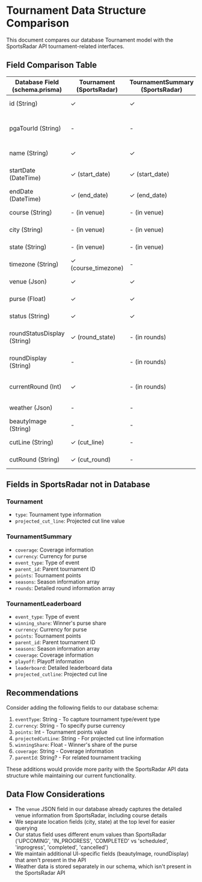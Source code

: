 # Tournament Data Structure Comparison

This document compares our database Tournament model with the SportsRadar API tournament-related interfaces.

## Field Comparison Table

| Database Field (schema.prisma) | Tournament (SportsRadar) | TournamentSummary (SportsRadar) | TournamentLeaderboard (SportsRadar) | Notes                              |
| ------------------------------ | ------------------------ | ------------------------------- | ----------------------------------- | ---------------------------------- |
| id (String)                    | ✓                        | ✓                               | ✓                                   | Primary identifier                 |
| pgaTourId (String)             | -                        | -                               | -                                   | Our unique identifier for PGA Tour |
| name (String)                  | ✓                        | ✓                               | ✓                                   | Tournament name                    |
| startDate (DateTime)           | ✓ (start_date)           | ✓ (start_date)                  | ✓ (start_date)                      | Start date of tournament           |
| endDate (DateTime)             | ✓ (end_date)             | ✓ (end_date)                    | ✓ (end_date)                        | End date of tournament             |
| course (String)                | - (in venue)             | - (in venue)                    | - (in venue)                        | Course name                        |
| city (String)                  | - (in venue)             | - (in venue)                    | - (in venue)                        | City location                      |
| state (String)                 | - (in venue)             | - (in venue)                    | - (in venue)                        | State location                     |
| timezone (String)              | ✓ (course_timezone)      | -                               | ✓ (course_timezone)                 | Timezone information               |
| venue (Json)                   | ✓                        | ✓                               | -                                   | Venue details                      |
| purse (Float)                  | ✓                        | ✓                               | ✓                                   | Tournament purse                   |
| status (String)                | ✓                        | ✓                               | ✓                                   | Tournament status                  |
| roundStatusDisplay (String)    | ✓ (round_state)          | - (in rounds)                   | -                                   | Round status information           |
| roundDisplay (String)          | -                        | - (in rounds)                   | -                                   | Display format for round           |
| currentRound (Int)             | ✓                        | - (in rounds)                   | -                                   | Current round number               |
| weather (Json)                 | -                        | -                               | -                                   | Weather information                |
| beautyImage (String)           | -                        | -                               | -                                   | UI image                           |
| cutLine (String)               | ✓ (cut_line)             | -                               | ✓ (cutline)                         | Cut line information               |
| cutRound (String)              | ✓ (cut_round)            | -                               | ✓ (cut_round)                       | Cut round information              |

## Fields in SportsRadar not in Database

### Tournament

- `type`: Tournament type information
- `projected_cut_line`: Projected cut line value

### TournamentSummary

- `coverage`: Coverage information
- `currency`: Currency for purse
- `event_type`: Type of event
- `parent_id`: Parent tournament ID
- `points`: Tournament points
- `seasons`: Season information array
- `rounds`: Detailed round information array

### TournamentLeaderboard

- `event_type`: Type of event
- `winning_share`: Winner's purse share
- `currency`: Currency for purse
- `points`: Tournament points
- `parent_id`: Parent tournament ID
- `seasons`: Season information array
- `coverage`: Coverage information
- `playoff`: Playoff information
- `leaderboard`: Detailed leaderboard data
- `projected_cutline`: Projected cut line

## Recommendations

Consider adding the following fields to our database schema:

1. `eventType`: String - To capture tournament type/event type
2. `currency`: String - To specify purse currency
3. `points`: Int - Tournament points value
4. `projectedCutLine`: String - For projected cut line information
5. `winningShare`: Float - Winner's share of the purse
6. `coverage`: String - Coverage information
7. `parentId`: String? - For related tournament tracking

These additions would provide more parity with the SportsRadar API data structure while maintaining our current functionality.

## Data Flow Considerations

- The `venue` JSON field in our database already captures the detailed venue information from SportsRadar, including course details
- We separate location fields (city, state) at the top level for easier querying
- Our status field uses different enum values than SportsRadar ('UPCOMING', 'IN_PROGRESS', 'COMPLETED' vs 'scheduled', 'inprogress', 'completed', 'cancelled')
- We maintain additional UI-specific fields (beautyImage, roundDisplay) that aren't present in the API
- Weather data is stored separately in our schema, which isn't present in the SportsRadar API
